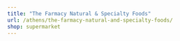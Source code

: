 ```yaml
---
title: "The Farmacy Natural & Specialty Foods"
url: /athens/the-farmacy-natural-and-specialty-foods/
shop: supermarket
---
```

